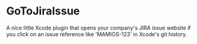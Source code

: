 GoToJiraIssue
=============
A nice little Xcode plugin that opens your company's JIRA issue website if you click on an issue reference like 'MAMIOS-123' in Xcode's git history.
